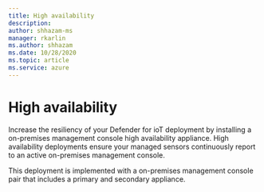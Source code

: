 ```yaml
---
title: High availability
description: 
author: shhazam-ms
manager: rkarlin
ms.author: shhazam
ms.date: 10/28/2020
ms.topic: article
ms.service: azure
---
```


# High availability

Increase the resiliency of your Defender for ioT deployment by installing a on-premises management console high availability appliance. High availability deployments ensure your managed sensors continuously report to an active on-premises management console.

This deployment is implemented with a on-premises management console pair that includes a primary and secondary appliance.
